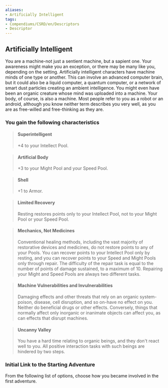 ```yaml
---
aliases:
- Artificially Intelligent
tags:
- Compendiums/CSRD/en/Descriptors
- Descriptor
---
```


## Artificially Intelligent  
You are a machine-not just a sentient machine, but a sapient one. Your awareness might make you an exception, or there may be many like you, depending on the setting. Artificially intelligent characters have machine minds of one type or another. This can involve an advanced computer brain, but it could also be a liquid computer, a quantum computer, or a network of smart dust particles creating an ambient intelligence. You might even have been an organic creature whose mind was uploaded into a machine. Your body, of course, is also a machine. Most people refer to you as a robot or an android, although you know neither term describes you very well, as you are as free-willed and free-thinking as they are.
### You gain the following characteristics  
> #### Superintelligent
> +4 to your Intellect Pool.  

> #### Artificial Body
> +3 to your Might Pool and your Speed Pool.  

> #### Shell
> +1 to Armor.  

> #### Limited Recovery
> Resting restores points only to your Intellect Pool, not to your Might Pool or your Speed Pool.  

> #### Mechanics, Not Medicines
> Conventional healing methods, including the vast majority of restorative devices and medicines, do not restore points to any of your Pools. You can recover points to your Intellect Pool only by resting, and you can recover points to your Speed and Might Pools only through repair. The difficulty of the repair task is equal to the number of points of damage sustained, to a maximum of 10. Repairing your Might and Speed Pools are always two different tasks.  

> #### Machine Vulnerabilities and Invulnerabilities
> Damaging effects and other threats that rely on an organic system-poison, disease, cell disruption, and so on-have no effect on you. Neither do beneficial drugs or other effects. Conversely, things that normally affect only inorganic or inanimate objects can affect you, as can effects that disrupt machines.  

> #### Uncanny Valley
> You have a hard time relating to organic beings, and they don't react well to you. All positive interaction tasks with such beings are hindered by two steps.  

### Initial Link to the Starting Adventure  
From the following list of options, choose how you became involved in the first adventure.  